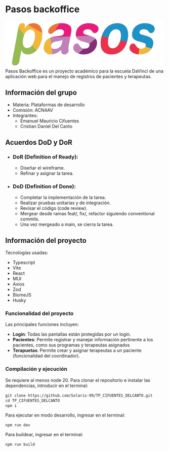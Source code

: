 # Pasos backoffice
![logo pasos](/src/assets/images/pasos_full.png)  
Pasos Backoffice es un proyecto académico para la escuela DaVinci de una aplicación web para el manejo de registros de pacientes y terapeutas. 

## Información del grupo
- Materia: Plataformas de desarrollo
- Comisión: ACN4AV
- Integrantes:
  - Emanuel Mauricio Cifuentes
  - Cristian Daniel Del Canto

## Acuerdos DoD y DoR

- ### DoR (Definition of Ready):
  - Diseñar el wireframe.
  - Refinar y asignar la tarea.
- ### DoD (Definition of Done):
  - Completar la implementación de la tarea.
  - Realizar pruebas unitarias y de integración.
  - Revisar el código (code review).
  - Mergear desde ramas feat/, fix/, refactor siguiendo conventional commits.
  - Una vez mergeado a main, se cierra la tarea.


## Información del proyecto
Tecnologías usadas:
 - Typescript
 - Vite
 - React
 - MUI
 - Axios
 - Zod
 - BiomeJS
 - Husky

### Funcionalidad del proyecto
Las principales funciones incluyen:
  - **Login**: Todas las pantallas están protegidas por un login.
  - **Pacientes**: Permite registrar y manejar información pertinente a los pacientes, como sus programas y terapeutas asignados
  - **Terapuetas**: Permite crear y asignar terapeutas a un paciente (funcionalidad del coordinador).

### Compilación y ejecución
Se requiere al menos node 20.
Para clonar el repositorio e instalar las dependencias, introducir en el terminal:
```
git clone https://github.com/Solaris-99/TP_CIFUENTES_DELCANTO.git
cd TP_CIFUENTES_DELCANTO
npm i
```
Para ejecutar en modo desarrollo, ingresar en el terminal:
```
npm run dev
```
Para buildear, ingresar en el terminal:
```
npm run build
```